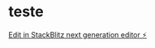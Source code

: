 # teste

[Edit in StackBlitz next generation editor ⚡️](https://stackblitz.com/~/github.com/Lisand31/teste)